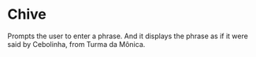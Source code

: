 # Chive
Prompts the user to enter a phrase. And it displays the phrase as if it were said by Cebolinha, from Turma da Mônica.
